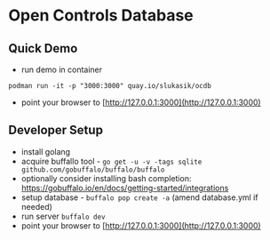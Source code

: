 # Open Controls Database

## Quick Demo
  * run demo in container
  ```
  podman run -it -p "3000:3000" quay.io/slukasik/ocdb
  ```
  * point your browser to [http://127.0.0.1:3000](http://127.0.0.1:3000)

## Developer Setup

  * install golang
  * acquire buffallo tool - `go get -u -v -tags sqlite github.com/gobuffalo/buffalo/buffalo`
  * optionally consider installing bash completion: https://gobuffalo.io/en/docs/getting-started/integrations
  * setup database - `buffalo pop create -a` (amend database.yml if needed)
  * run server `buffalo dev`
  * point your browser to [http://127.0.0.1:3000](http://127.0.0.1:3000)
